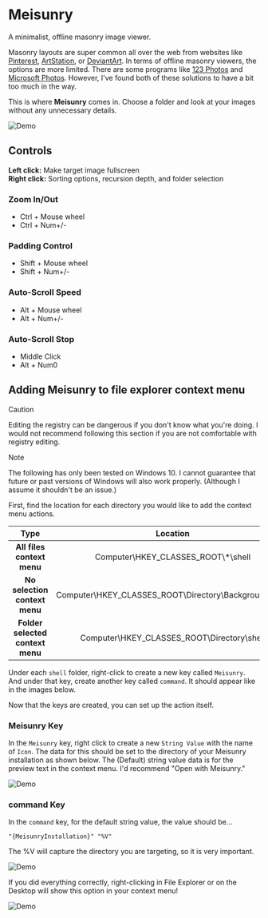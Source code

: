 # Meisunry
A minimalist, offline masonry image viewer.

Masonry layouts are super common all over the web from websites like <a href="https://pinterest.com/">Pinterest</a>, <a href="https://www.artstation.com/">ArtStation</a>, or <a href="https://deviantart.com">DeviantArt</a>. In terms of offline masonry viewers, the options are more limited. There are some programs like <a href="https://apps.microsoft.com/store/detail/123-photos-view-edit-convert/9WZDNCRDXFXG?hl=en-us&gl=us&rtc=1">123 Photos</a> and <a href="https://apps.microsoft.com/store/detail/microsoft-photos/9WZDNCRFJBH4">Microsoft Photos</a>. However, I've found both of these solutions to have a bit too much in the way.

This is where <b>Meisunry</b> comes in. Choose a folder and look at your images without any unnecessary details.

![Demo](/app-icons/demo.gif)

## Controls

<b>Left click:</b> Make target image fullscreen <br>
<b>Right click:</b> Sorting options, recursion depth, and folder selection<br>

### Zoom In/Out
* Ctrl + Mouse wheel
* Ctrl + Num+/-

### Padding Control
* Shift + Mouse wheel
* Shift + Num+/-

### Auto-Scroll Speed
* Alt + Mouse wheel
* Alt + Num+/-

### Auto-Scroll Stop
* Middle Click
* Alt + Num0

## Adding Meisunry to file explorer context menu

> [!CAUTION]
> Editing the registry can be dangerous if you don't know what you're doing. I would not recommend following this section if you are not comfortable with registry editing. 

> [!NOTE]
> The following has only been tested on Windows 10. I cannot guarantee that future or past versions of Windows will also work properly. (Although I assume it shouldn't be an issue.)

First, find the location for each directory you would like to add the context menu actions.

| Type | Location |
| :---: | :---: |
| <b>All files context menu</b> | Computer\HKEY_CLASSES_ROOT\\*\shell |
| <b>No selection context menu</b> | Computer\HKEY_CLASSES_ROOT\Directory\Background\shell |
| <b>Folder selected context menu</b> | Computer\HKEY_CLASSES_ROOT\Directory\shell |

Under each `shell` folder, right-click to create a new key called `Meisunry`. And under that key, create another key called `command`. It should appear like in the images below.

Now that the keys are created, you can set up the action itself. 

### Meisunry Key

In the `Meisunry` key, right click to create a new `String Value` with the name of `Icon`. The data for this should be set to the directory of your Meisunry installation as shown below. The (Default) string value data is for the preview text in the context menu. I'd recommend "Open with Meisunry."

![Demo](/app-icons/MeisunryKey.png)

### command Key

In the `command` key, for the default string value, the value should be...<br> 
```
"{MeisunryInstallation}" "%V"
```
The %V will capture the directory you are targeting, so it is very important.

![Demo](/app-icons/commandKey.png)

If you did everything correctly, right-clicking in File Explorer or on the Desktop will show this option in your context menu!

![Demo](/app-icons/Success.png)


